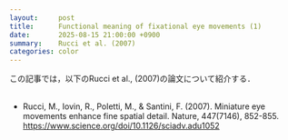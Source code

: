 ```yaml
---
layout:     post
title:      Functional meaning of fixational eye movements (1)
date:       2025-08-15 21:00:00 +0900
summary:    Rucci et al. (2007) 
categories: color
---
```


この記事では，以下のRucci et al., (2007)の論文について紹介する．
<br><br>

- Rucci, M., Iovin, R., Poletti, M., & Santini, F. (2007). Miniature eye movements enhance fine spatial detail. Nature, 447(7146), 852-855.
https://www.science.org/doi/10.1126/sciadv.adu1052